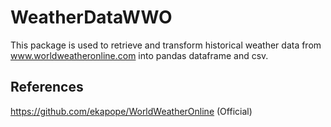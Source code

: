 # WeatherDataWWO
This package is used to retrieve and transform historical weather data from www.worldweatheronline.com into pandas dataframe and csv.

## References

https://github.com/ekapope/WorldWeatherOnline (Official)
